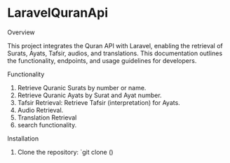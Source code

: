 # LaravelQuranApi



Overview

This project integrates the Quran API with Laravel, enabling the retrieval of Surats, Ayats, Tafsir, audios, and translations. This documentation outlines the functionality, endpoints, and usage guidelines for developers.

Functionality

1.  Retrieve Quranic Surats by number or name.
2. Retrieve Quranic Ayats by Surat and Ayat number.
3. Tafsir Retrieval: Retrieve Tafsir (interpretation) for Ayats.
4. Audio Retrieval.
5. Translation Retrieval
6. search functionality.

Installation

1. Clone the repository: `git clone ()
